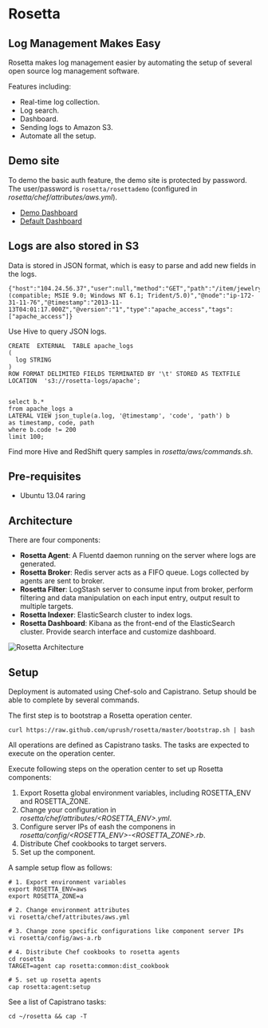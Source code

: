 Rosetta
=======

Log Management Makes Easy
-------------------------
Rosetta makes log management easier by automating the setup of several open source log management software.

Features including:

* Real-time log collection.
* Log search.
* Dashboard.
* Sending logs to Amazon S3.
* Automate all the setup.

Demo site
---------

To demo the basic auth feature, the demo site is protected by password. The user/password is `rosetta/rosettademo` (configured in _rosetta/chef/attributes/aws.yml_).

* [Demo Dashboard](http://rosetta.uprush.net/index.html#/dashboard/elasticsearch/uprush::default)
* [Default Dashboard](http://rosetta.uprush.net/index.html#/dashboard/file/logstash.json)

Logs are also stored in S3
--------------------------

Data is stored in JSON format, which is easy to parse and add new fields in the logs.

    {"host":"104.24.56.37","user":null,"method":"GET","path":"/item/jewelry/113","code":200,"size":138,"referer":null,"agent":"Mozilla/5.0 (compatible; MSIE 9.0; Windows NT 6.1; Trident/5.0)","@node":"ip-172-31-11-76","@timestamp":"2013-11-13T04:01:17.000Z","@version":"1","type":"apache_access","tags":["apache_access"]}

Use Hive to query JSON logs.

    CREATE  EXTERNAL  TABLE apache_logs
    (
      log STRING
    )
    ROW FORMAT DELIMITED FIELDS TERMINATED BY '\t' STORED AS TEXTFILE
    LOCATION  's3://rosetta-logs/apache';


    select b.*
    from apache_logs a
    LATERAL VIEW json_tuple(a.log, '@timestamp', 'code', 'path') b
    as timestamp, code, path
    where b.code != 200
    limit 100;

Find more Hive and RedShift query samples in _rosetta/aws/commands.sh_.

Pre-requisites
--------------
* Ubuntu 13.04 raring

Architecture
------------

There are four components:

* __Rosetta Agent__: A Fluentd daemon running on the server where logs are generated.
* __Rosetta Broker__: Redis server acts as a FIFO queue. Logs collected by agents are sent to broker.
* __Rosetta Filter__: LogStash server to consume input from broker, perform filtering and data manipulation on each input entry, output result to multiple targets.
* __Rosetta Indexer__: ElasticSearch cluster to index logs.
* __Rosetta Dashboard__: Kibana as the front-end of the ElasticSearch cluster. Provide search interface and customize dashboard.

![Rosetta Architecture](https://s3-us-west-2.amazonaws.com/yifeng-public/images/rosetta-architecture.png)

Setup
-----

Deployment is automated using Chef-solo and Capistrano. Setup should be able to complete by several commands.

The first step is to bootstrap a Rosetta operation center.

	curl https://raw.github.com/uprush/rosetta/master/bootstrap.sh | bash

All operations are defined as Capistrano tasks. The tasks are expected to execute on the operation center.

Execute following steps on the operation center to set up Rosetta components:

1. Export Rosetta global environment variables, including ROSETTA_ENV and ROSETTA_ZONE.
2. Change your configuration in _rosetta/chef/attributes/<ROSETTA_ENV>.yml_.
3. Configure server IPs of eash the componens in _rosetta/config/<ROSETTA_ENV>-<ROSETTA_ZONE>.rb_.
4. Distribute Chef cookbooks to target servers.
5. Set up the component.

A sample setup flow as follows:

    # 1. Export environment variables
    export ROSETTA_ENV=aws
    export ROSETTA_ZONE=a

    # 2. Change environment attributes
    vi rosetta/chef/attributes/aws.yml

    # 3. Change zone specific configurations like component server IPs
    vi rosetta/config/aws-a.rb

    # 4. Distribute Chef cookbooks to rosetta agents
    cd rosetta
    TARGET=agent cap rosetta:common:dist_cookbook

    # 5. set up rosetta agents
    cap rosetta:agent:setup

See a list of Capistrano tasks:

	cd ~/rosetta && cap -T
